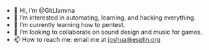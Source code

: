 - 👋 Hi, I’m @GitLlamma
- 👀 I’m interested in automating, learning, and hacking everything.
- 🌱 I’m currently learning how to pentest.
- 💞️ I’m looking to collaborate on sound design and music for games.
- 📫 How to reach me: email me at joshua@esplin.org

<!---
GitLlamma/GitLlamma is a ✨ special ✨ repository because its `README.md` (this file) appears on your GitHub profile.
You can click the Preview link to take a look at your changes.
--->
